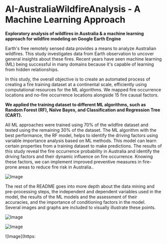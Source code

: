 # AI-AustraliaWildfireAnalysis - A Machine Learning Approach

**Exploratory analysis of wildfires in Australia & a machine learning approach for wildfire modeling on Google Earth Engine**

Earth's free remotely sensed data provides a means to analyze Australian wildfires. This study investigates data from Earth observation to uncover general insights about these fires. Recent years have seen machine learning (ML) being successful in many domains because it's capable of learning from hidden relationships.

In this study, the overall objective is to create an automated process of creating a fire training dataset at a continental scale, efficiently using computational resources for the ML algorithms. We mapped fire occurrence locations and no-fire occurrence locations alongside 15 fire causal factors.

**We applied the training dataset to different ML algorithms, such as Random Forest (RF), Naïve Bayes, and Classification and Regression Tree (CART).**

All ML approaches were trained using 70% of the wildfire dataset and tested using the remaining 30% of the dataset. The ML algorithm with the best performance, the RF model, helps to identify the driving factors using variable importance analysis based on ML methods. This model can learn certain properties from a training dataset to make predictions. The results of this study reveal the fire occurrence probability in Australia and identify the driving factors and their dynamic influence on fire occurrence. Knowing these factors, we can implement improved preventive measures in fire-prone areas to reduce fire risk in Australia..


![Image](https://github.com/optimizeng/AI-AustraliaWildfireAnalysis/blob/master/image/Cap_1.PNG)

The rest of the README goes into more depth about the data mining and pre-processing steps, the independent and dependent variables used in the model, the results of the ML models and the assessment of their accuracies, and the importance of conditioning factors in the model. Several images and graphs are included to visually illustrate these points.


![Image](https://github.com/optimizeng/AI-AustraliaWildfireAnalysis/blob/master/image/Cap_2.PNG)

![Image](https://github.com/optimizeng/AI-AustraliaWildfireAnalysis/blob/master/image/Cap_7.PNG)

![Image](https: